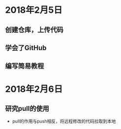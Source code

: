 # 2018年2月5日
## 创建仓库，上传代码
## 学会了GitHub
## 编写简易教程

# 2018年2月6日
## 研究pull的使用
 * pull的作用与push相反，将远程修改的代码拉取到本地
